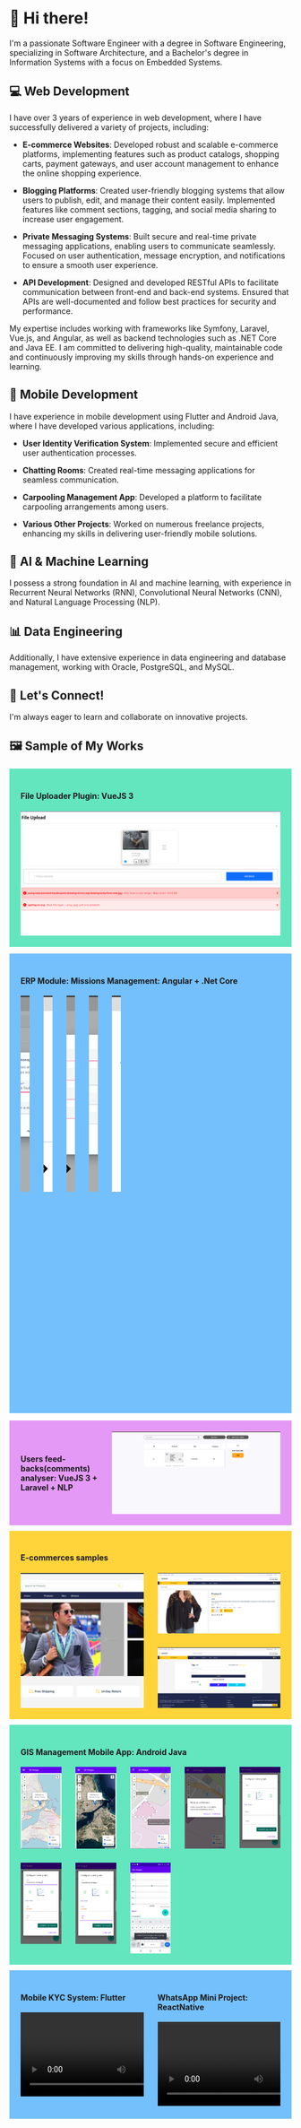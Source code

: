 # 👋 Hi there!

I'm a passionate Software Engineer with a degree in Software Engineering, specializing in Software Architecture, and a Bachelor's degree in Information Systems with a focus on Embedded Systems.

## 💻 Web Development
I have over 3 years of experience in web development, where I have successfully delivered a variety of projects, including:

- **E-commerce Websites**: Developed robust and scalable e-commerce platforms, implementing features such as product catalogs, shopping carts, payment gateways, and user account management to enhance the online shopping experience.
  
- **Blogging Platforms**: Created user-friendly blogging systems that allow users to publish, edit, and manage their content easily. Implemented features like comment sections, tagging, and social media sharing to increase user engagement.

- **Private Messaging Systems**: Built secure and real-time private messaging applications, enabling users to communicate seamlessly. Focused on user authentication, message encryption, and notifications to ensure a smooth user experience.

- **API Development**: Designed and developed RESTful APIs to facilitate communication between front-end and back-end systems. Ensured that APIs are well-documented and follow best practices for security and performance.

My expertise includes working with frameworks like Symfony, Laravel, Vue.js, and Angular, as well as backend technologies such as .NET Core and Java EE. I am committed to delivering high-quality, maintainable code and continuously improving my skills through hands-on experience and learning.

## 📱 Mobile Development
I have experience in mobile development using Flutter and Android Java, where I have developed various applications, including:

- **User Identity Verification System**: Implemented secure and efficient user authentication processes.
  
- **Chatting Rooms**: Created real-time messaging applications for seamless communication.
  
- **Carpooling Management App**: Developed a platform to facilitate carpooling arrangements among users.
  
- **Various Other Projects**: Worked on numerous freelance projects, enhancing my skills in delivering user-friendly mobile solutions.

## 🤖 AI & Machine Learning
I possess a strong foundation in AI and machine learning, with experience in Recurrent Neural Networks (RNN), Convolutional Neural Networks (CNN), and Natural Language Processing (NLP).

## 📊 Data Engineering
Additionally, I have extensive experience in data engineering and database management, working with Oracle, PostgreSQL, and MySQL.

## 🌟 Let's Connect!
I'm always eager to learn and collaborate on innovative projects.

## 🖼️ Sample of My Works
<div>
    <div style="background-color: #63e6be; margin-top: 20px; margin-bottom: 12.5px; padding: 20px;">
        <h4>File Uploader Plugin: VueJS 3</h4>
        <div style="display: grid; gap: 25px; grid-template-columns: 1fr; grid-template-rows: 1fr;">
            <img src="Screenshot from 2024-12-06 18-39-04.png" alt="File Uploader Plugin Screenshot" style="height: 100%; width: 100%; object-fit: cover; object-position: center;">
        </div>
    </div>
    <div style="background-color: #74c0fc; margin-top: 10px; margin-bottom: 12.5px; padding: 20px;">
        <h4>ERP Module: Missions Management: Angular + .Net Core</h4>
        <div style="display: grid; gap: 25px; grid-template-columns: repeat(12, 1fr); grid-template-rows: repeat(2, 1fr);">
<!--             <div style="grid-column: 1 / span 2; grid-row: 1; border-radius: 20px;"> -->
                <img src="Screenshot from 2024-12-06 19-24-42.png" alt="ERP Module Screenshot 1" style="height: 350px; width: 350px; object-fit: cover; object-position: center;">
<!--             </div> -->
<!--             <div style="grid-column: 3 / span 6; grid-row: 1; border-radius: 20px;"> -->
                <img src="Screenshot from 2024-12-06 19-24-51.png" alt="ERP Module Screenshot 2" style="height: 350px; width: 350px; object-fit: cover; object-position: center;">
<!--             </div> -->
<!--             <div style="grid-column: 9 / span 4; grid-row: 1 / span 2; border-radius: 20px;"> -->
                <img src="Screenshot from 2024-12-06 19-25-11.png" alt="ERP Module Screenshot 3" style="height: 350px; width: 350px; object-fit: cover; object-position: center;">
<!--             </div> -->
<!--             <div style="grid-column: 1 / span 6; grid-row: 2; border-radius: 20px;"> -->
                <img src="Screenshot from 2024-12-06 19-25-21.png" alt="ERP Module Screenshot 4" style="height: 350px; width: 350px; object-fit: cover; object-position: center;">
<!--             </div> -->
<!--             <div style="grid-column: 7 / span 2; grid-row: 2; border-radius: 20px;"> -->
                <img src="Screenshot from 2024-12-06 19-25-41.png" alt="ERP Module Screenshot 5" style="height: 350px; width: 350px; object-fit: cover; object-position: center;">
<!--             </div> -->
        </div>
    </div>
    <div style="background-color: #e599f7; margin-top: 10px; margin-bottom: 10px; display: grid; gap: 25px; grid-template-columns: repeat(12, 1fr); grid-template-rows: 1fr; padding: 20px;">
        <div style="grid-column: 1 / span 4; display: flex; align-items: center;">
            <h4>Users feed-backs(comments) analyser: VueJS 3 + Laravel + NLP</h4>
        </div>
        <div style="grid-column: 5 / span 8; border-radius: 20px;">
            <img src="Screenshot from 2024-12-06 19-30-34.png" alt="Users Feedback Analyzer Screenshot" style="height: 100%; width: 100%; object-fit: cover; object-position: center;">
        </div>
    </div>
    <div style="background-color: #ffd43b; margin-top: 10px; margin-bottom: 10px; padding: 20px;">
        <h4>E-commerces samples</h4>
        <div style="display: grid; gap: 25px; grid-template-columns: repeat(12, 1fr); grid-template-rows: repeat(2, 1fr);">
            <div style="grid-column: 1 / span 6; grid-row: 1 / span 2; border-radius: 20px;">
                <img src="Screenshot from 2024-12-06 19-30-57.png" alt="E-commerce Sample Screenshot 1" style="height: 100%; width: 100%; object-fit: cover; object-position: center;">
            </div>
            <div style="grid-column: 7 / span 6; grid-row: 1; border-radius: 20px;">
                <img src="Screenshot from 2024-12-06 19-31-54.png" alt="E-commerce Sample Screenshot 2" style="height: 100%; width: 100%; object-fit: cover; object-position: center;">
            </div>
            <div style="grid-column: 7 / span 6; grid-row: 2; border-radius: 20px;">
                <img src="Screenshot from 2024-12-06 19-32-23.png" alt="E-commerce Sample Screenshot 3" style="height: 100%; width: 100%; object-fit: cover; object-position: center;">
            </div>
        </div>
    </div>
    <div style="background-color: #63e6be; margin-top: 10px; margin-bottom: 10px; padding: 20px;">
        <h4>GIS Management Mobile App: Android Java</h4>
        <div style="display: grid; gap: 25px; grid-template-columns: repeat(5, 1fr); grid-template-rows: auto;">
            <img src="Screenshot_20241206-154233.png" alt="GIS Management App Screenshot 1">
            <img src="Screenshot_20241206-154251.png" alt="GIS Management App Screenshot 2">
            <img src="Screenshot_20241206-154435.png" alt="GIS Management App Screenshot 3">
            <img src="Screenshot_20241206-154518.png" alt="GIS Management App Screenshot 4">
            <img src="Screenshot_20241206-154533.png" alt="GIS Management App Screenshot 5">
            <img src="Screenshot_20241206-154943.png" alt="GIS Management App Screenshot 6">
            <img src="Screenshot_20241206-155015.png" alt="GIS Management App Screenshot 7">
            <img src="Screenshot_20241206-155053.png" alt="GIS Management App Screenshot 8">
        </div>
    </div>
    <div style="background-color: #74c0fc; margin-top: 10px; margin-bottom: 10px; padding: 20px; display: grid; gap: 25px; grid-template-columns: repeat(2, 1fr); grid-template-rows: 1fr;">
        <div style="width: 100%; height: 100%; overflow: hidden;">
            <h4>Mobile KYC System: Flutter</h4>
            <video controls>
                <source src="Demo.mp4" type="video/mp4">
                Your browser does not support the video tag.
            </video>
        </div>
        <div style="width: 100%; height: 100%; overflow: hidden;">
            <h4>WhatsApp Mini Project: ReactNative</h4>
            <video controls>
                <source src="Demo.webm" type="video/webm">
                Your browser does not support the video tag.
            </video>
        </div>
    </div>
</div>

